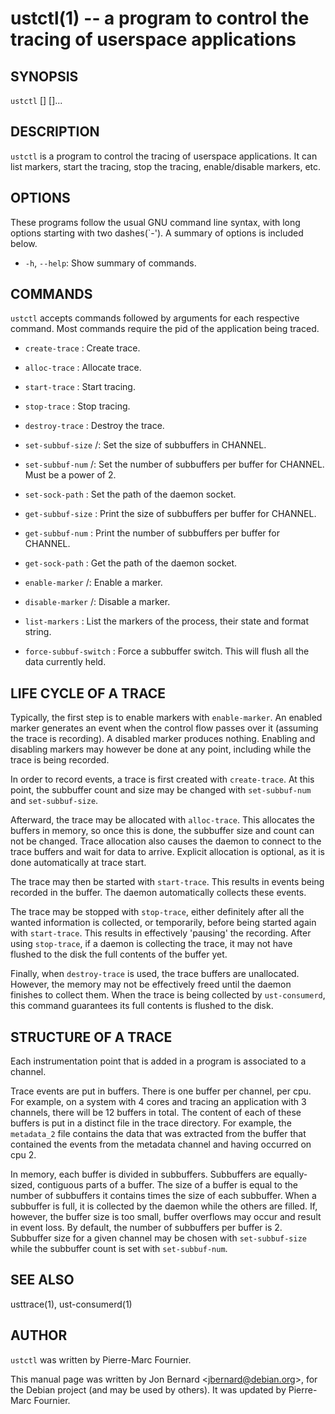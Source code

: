 ustctl(1) -- a program to control the tracing of userspace applications
=======================================================================

## SYNOPSIS

`ustctl` [<COMMAND>] [<ARGS>]...

## DESCRIPTION

`ustctl` is a program to control the tracing of userspace applications. It can
list markers, start the tracing, stop the tracing, enable/disable markers, etc.

## OPTIONS

These programs follow the usual GNU command line syntax, with long options
starting with two dashes(`-'). A summary of options is included below.

  * `-h`, `--help`:
    Show summary of commands.

## COMMANDS

`ustctl` accepts commands followed by arguments for each respective command.
Most commands require the pid of the application being traced.

  * `create-trace` <PID> <TRACE>:
    Create trace.

  * `alloc-trace` <PID> <TRACE>:
    Allocate trace.

  * `start-trace` <PID> <TRACE>:
    Start tracing.

  * `stop-trace` <PID> <TRACE>:
    Stop tracing.

  * `destroy-trace` <PID> <TRACE>:
    Destroy the trace.

  * `set-subbuf-size`  <PID> <TRACE> <CHANNEL>/<bytes>:
    Set the size of subbuffers in CHANNEL.

  * `set-subbuf-num`  <PID> <TRACE> <CHANNEL>/<nr>:
    Set the number of subbuffers per buffer for CHANNEL. Must be a power of 2.

  * `set-sock-path` <PID> <SOCKPATH>:
    Set the path of the daemon socket.

  * `get-subbuf-size` <PID> <TRACE> <CHANNEL>:
    Print the size of subbuffers per buffer for CHANNEL.

  * `get-subbuf-num` <PID> <TRACE> <CHANNEL>:
    Print the number of subbuffers per buffer for CHANNEL.

  * `get-sock-path` <PID>:
    Get the path of the daemon socket.

  * `enable-marker` <PID> <TRACE> <CHANNEL>/<MARKER>:
    Enable a marker.

  * `disable-marker` <PID> <TRACE> <CHANNEL>/<MARKER>:
    Disable a marker.

  * `list-markers` <PID>:
    List the markers of the process, their state and format string.

  * `force-subbuf-switch` <PID> <TRACE>:
    Force a subbuffer switch. This will flush all the data currently held.

## LIFE CYCLE OF A TRACE

Typically, the first step is to enable markers with `enable-marker`. An
enabled marker generates an event when the control flow passes over it
(assuming the trace is recording). A disabled marker produces nothing. Enabling
and disabling markers may however be done at any point, including while the
trace is being recorded.

In order to record events, a trace is first created with `create-trace`. At
this point, the subbuffer count and size may be changed with `set-subbuf-num`
and `set-subbuf-size`.

Afterward, the trace may be allocated with `alloc-trace`. This allocates the
buffers in memory, so once this is done, the subbuffer size and count can not
be changed. Trace allocation also causes the daemon to connect to the trace
buffers and wait for data to arrive. Explicit allocation is optional, as it is
done automatically at trace start.

The trace may then be started with `start-trace`. This results in events
being recorded in the buffer. The daemon automatically collects these events.

The trace may be stopped with `stop-trace`, either definitely after all the
wanted information is collected, or temporarily, before being started again
with `start-trace`. This results in effectively 'pausing' the recording.
After using `stop-trace`, if a daemon is collecting the trace, it may not
have flushed to the disk the full contents of the buffer yet.

Finally, when `destroy-trace` is used, the trace buffers are unallocated.
However, the memory may not be effectively freed until the daemon finishes to
collect them. When the trace is being collected by `ust-consumerd`, this command
guarantees its full contents is flushed to the disk.

## STRUCTURE OF A TRACE

Each instrumentation point that is added in a program is associated to a
channel.

Trace events are put in buffers. There is one buffer per channel, per cpu.
For example, on a system with 4 cores and tracing an application with 3
channels, there will be 12 buffers in total. The content of each of these
buffers is put in a distinct file in the trace directory. For example, the
`metadata_2` file contains the data that was extracted from the buffer that
contained the events from the metadata channel and having occurred on cpu 2.

In memory, each buffer is divided in subbuffers. Subbuffers are equally-sized,
contiguous parts of a buffer. The size of a buffer is equal to the number of
subbuffers it contains times the size of each subbuffer. When a subbuffer is
full, it is collected by the daemon while the others are filled. If, however,
the buffer size is too small, buffer overflows may occur and result in event
loss. By default, the number of subbuffers per buffer is 2. Subbuffer size
for a given channel may be chosen with `set-subbuf-size` while the subbuffer
count is set with `set-subbuf-num`.

## SEE ALSO

usttrace(1), ust-consumerd(1)

## AUTHOR

`ustctl` was written by Pierre-Marc Fournier.

This manual page was written by Jon Bernard &lt;jbernard@debian.org&gt;, for
the Debian project (and may be used by others). It was updated by Pierre-Marc
Fournier.
